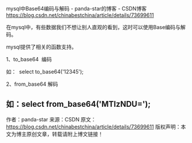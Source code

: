 mysql中Base64编码与解码 - panda-star的博客 - CSDN博客 https://blog.csdn.net/chinabestchina/article/details/73699611

在mysql中，有些数据我们不想让别人直观的看到，这时可以使用Base编码与解码。

mysql提供了相关的函数支持。

1、to_base64  编码

如：  select to_base64('12345');

2、from_base64 解码

如：select from_base64('MTIzNDU=');
--------------------- 
作者：panda-star 
来源：CSDN 
原文：https://blog.csdn.net/chinabestchina/article/details/73699611 
版权声明：本文为博主原创文章，转载请附上博文链接！
